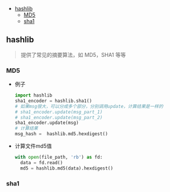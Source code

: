 - [hashlib](#hashlib)
  - [MD5](#md5)
  - [sha1](#sha1)

## hashlib

> 提供了常见的摘要算法，如 MD5，SHA1 等等

### MD5

- 例子
  ```py
  import hashlib
  sha1_encoder = hashlib.sha1()
  # 如果msg很大，可以分成多个部分，分别调用update，计算结果是一样的
  # sha1_encoder.update(msg_part_1)
  # sha1_encoder.update(msg_part_2)
  sha1_encoder.update(msg)
  # 计算结果
  msg_hash =  hashlib.md5.hexdigest()
  ```

- 计算文件md5值
  ```py
  with open(file_path, 'rb') as fd:
    data = fd.read()
    md5 = hashlib.md5(data).hexdigest()
  ```

### sha1
